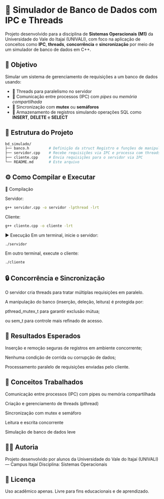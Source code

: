 # 💾 Simulador de Banco de Dados com IPC e Threads

Projeto desenvolvido para a disciplina de **Sistemas Operacionais (M1)** da Universidade do Vale do Itajaí (UNIVALI), com foco na aplicação de conceitos como **IPC**, **threads**, **concorrência** e **sincronização** por meio de um simulador de banco de dados em C++.

## 🎯 Objetivo

Simular um sistema de gerenciamento de requisições a um banco de dados usando:

- 🧵 Threads para paralelismo no servidor
- 🔄 Comunicação entre processos (IPC) com *pipes* ou *memória compartilhada*
- 🔐 Sincronização com **mutex** ou **semáforos**
- 📁 Armazenamento de registros simulando operações SQL como **INSERT**, **DELETE** e **SELECT**

## 📁 Estrutura do Projeto

```bash
bd_simulado/
├── banco.h         # Definição da struct Registro e funções de manipulação do "banco"
├── servidor.cpp    # Recebe requisições via IPC e processa com threads
├── cliente.cpp     # Envia requisições para o servidor via IPC
└── README.md       # Este arquivo
```

## ⚙️ Como Compilar e Executar

🔧 Compilação

Servidor:
```bash
g++ servidor.cpp -o servidor -lpthread -lrt
```

Cliente:
```bash
g++ cliente.cpp -o cliente -lrt
```


▶️ Execução
Em um terminal, inicie o servidor:
```bash
./servidor
```

Em outro terminal, execute o cliente:
```bash
./cliente
```

## 🔒 Concorrência e Sincronização
O servidor cria threads para tratar múltiplas requisições em paralelo.

A manipulação do banco (inserção, deleção, leitura) é protegida por:

pthread_mutex_t para garantir exclusão mútua;

ou sem_t para controle mais refinado de acesso.

## 🧪 Resultados Esperados
Inserção e remoção seguras de registros em ambiente concorrente;

Nenhuma condição de corrida ou corrupção de dados;

Processamento paralelo de requisições enviadas pelo cliente.

## 🧠 Conceitos Trabalhados
Comunicação entre processos (IPC) com pipes ou memória compartilhada

Criação e gerenciamento de threads (pthread)

Sincronização com mutex e semáforo

Leitura e escrita concorrente

Simulação de banco de dados leve

## 👨‍💻 Autoria
Projeto desenvolvido por alunos da Universidade do Vale do Itajaí (UNIVALI) — Campus Itajaí
Disciplina: Sistemas Operacionais

## 📜 Licença
Uso acadêmico apenas. Livre para fins educacionais e de aprendizado.
